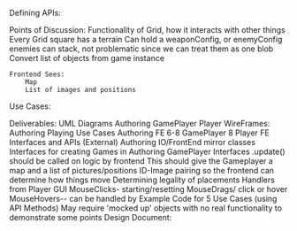 Defining APIs:


Points of Discussion: 
    Functionality of Grid, how it interacts with other things
    Every Grid square has a terrain
    Can hold a weaponConfig, or enemyConfig
        enemies can stack, not problematic since we can treat them as one blob
    Convert list of objects from game instance
    
    Frontend Sees:
        Map
        List of images and positions
Use Cases:




Deliverables:
    UML Diagrams
        Authoring
        GamePlayer
        Player
    WireFrames:
        Authoring
        Playing
    Use Cases
        Authoring FE 6-8
        GamePlayer 8
        Player FE
    Interfaces and APIs (External)
        Authoring IO/FrontEnd
            mirror classes
        Interfaces for creating Games in Authoring
        GamePlayer Interfaces
            .update() should be called on logic by frontend
            This should give the Gameplayer a map and a list of pictures/positions
            ID-Image pairing so the frontend can determine how things move 
            Determining legality of placements
        Handlers from Player GUI
            MouseClicks- starting/resetting 
            MouseDrags/ click or hover
            MouseHovers-- can be handled by
    Example Code for 5 Use Cases (using API Methods)
        May require 'mocked up' objects with no real functionality to demonstrate some points
    Design Document:

    